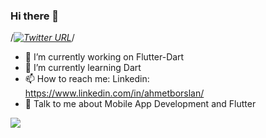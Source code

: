 ### Hi there 👋

/*[![Twitter URL](https://img.shields.io/twitter/url/https/twitter.com/bukotsunikki.svg?style=social&label=Follow%20%40bukotsunikki)](https://twitter.com/bukotsunikki)*/


- 🔭 I’m currently working on Flutter-Dart
- 🌱 I’m currently learning Dart
- 📫 How to reach me: Linkedin: https://www.linkedin.com/in/ahmetborslan/
- 💬 Talk to me about Mobile App Development and Flutter

<img src="https://github-readme-stats.vercel.app/api?username=auto-coder&&show_icons=true&title_color=ffffff&icon_color=bb2acf&text_color=daf7dc&bg_color=151515">
